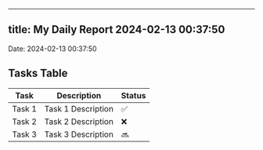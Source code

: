 
---
title: My Daily Report 2024-02-13 00:37:50
---

Date: 2024-02-13 00:37:50

## Tasks Table

| Task | Description | Status |
|------|-------------|--------|
| Task 1 | Task 1 Description | ✅ |
| Task 2 | Task 2 Description | ❌ |
| Task 3 | Task 3 Description | 🔜 |
